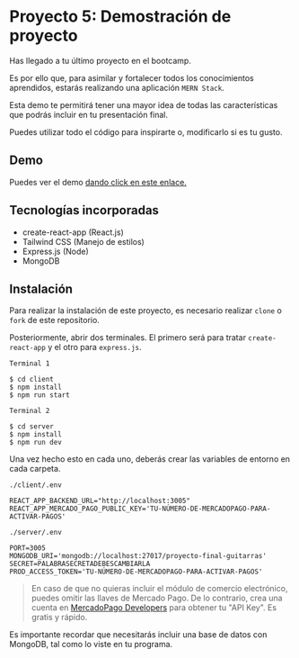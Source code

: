 # Proyecto 5: Demostración de proyecto

Has llegado a tu último proyecto en el bootcamp.

Es por ello que, para asimilar y fortalecer todos los conocimientos aprendidos, estarás realizando una aplicación `MERN Stack`.

Esta demo te permitirá tener una mayor idea de todas las características que podrás incluir en tu presentación final.

Puedes utilizar todo el código para inspirarte o, modificarlo si es tu gusto.


## Demo

Puedes ver el demo [dando click en este enlace.](https://ucamp-boot-demos-05-2023.netlify.app/)

## Tecnologías incorporadas

- create-react-app (React.js)
- Tailwind CSS (Manejo de estilos)
- Express.js (Node)
- MongoDB

## Instalación

Para realizar la instalación de este proyecto, es necesario realizar `clone` o `fork` de este repositorio.

Posteriormente, abrir dos terminales. El primero será para tratar `create-react-app` y el otro para `express.js`.

`Terminal 1`
```shell
$ cd client
$ npm install
$ npm run start
```

`Terminal 2`
```shell
$ cd server
$ npm install
$ npm run dev
```


Una vez hecho esto en cada uno, deberás crear las variables de entorno en cada carpeta.

`./client/.env`

```
REACT_APP_BACKEND_URL="http://localhost:3005"
REACT_APP_MERCADO_PAGO_PUBLIC_KEY='TU-NÚMERO-DE-MERCADOPAGO-PARA-ACTIVAR-PAGOS'
```


`./server/.env`

```
PORT=3005
MONGODB_URI='mongodb://localhost:27017/proyecto-final-guitarras'
SECRET=PALABRASECRETADEBESCAMBIARLA
PROD_ACCESS_TOKEN='TU-NÚMERO-DE-MERCADOPAGO-PARA-ACTIVAR-PAGOS'
```


> En caso de que no quieras incluir el módulo de comercio electrónico, puedes omitir las llaves de Mercado Pago. De lo contrario, crea una cuenta en [MercadoPago Developers](https://www.mercadopago.com.mx/developers/es/guides) para obtener tu "API Key". Es gratis y rápido.


Es importante recordar que necesitarás incluir una base de datos con MongoDB, tal como lo viste en tu programa.